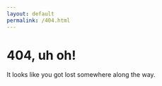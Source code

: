 ```yaml
---
layout: default
permalink: /404.html
---
```


# 404, uh oh!

It looks like you got lost somewhere along the way.